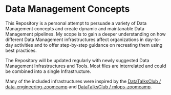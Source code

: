  # Data Management Concepts
This Repository is a personal attempt to persuade a variety of Data Management concepts and create dynamic and maintanable Data Management pipelines. My scope is to gain a deeper understanding on how different Data Management infrastructures affect organizations in day-to-day activities and to offer step-by-step guidance on recreating them using best practices.

The Repository will be updated regularly with newly suggested Data Management Infrastructures and Tools. Most files are interrelated and could be combined into a single Infrastructure.

Many of the included infrastructures were inspired by the [DataTalksClub / data-engineering-zoomcamp](https://github.com/DataTalksClub/data-engineering-zoomcamp) and [DataTalksClub / mlops-zoomcamp](https://github.com/DataTalksClub/mlops-zoomcamp).


